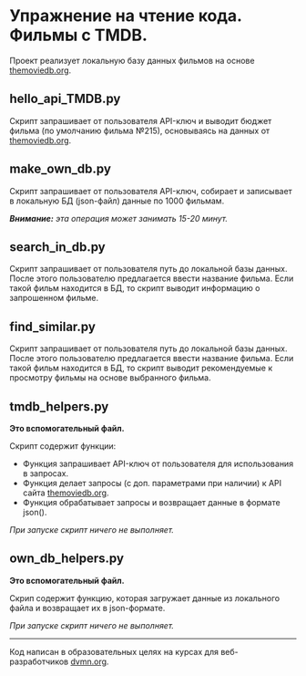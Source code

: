 # Упражнение на чтение кода. Фильмы с TMDB.

Проект реализует локальную базу данных фильмов на основе 
[themoviedb.org](https://api.themoviedb.org/).

## hello_api_TMDB.py

Скрипт запрашивает от пользователя API-ключ и выводит бюджет фильма (по 
умолчанию фильма №215), основываясь на данных от 
[themoviedb.org](https://api.themoviedb.org/).

## make_own_db.py

Скрипт запрашивает от пользователя API-ключ, собирает и записывает в 
локальную БД (json-файл) данные по 1000 фильмам.

___Внимание:___ _эта операция может занимать 15-20 минут._

## search_in_db.py

Скрипт запрашивает от пользователя путь до локальной базы данных.
После этого пользователю предлагается ввести название фильма.
Если такой фильм находится в БД, то скрипт выводит информацию о запрошенном 
фильме.

## find_similar.py

Скрипт запрашивает от пользователя путь до локальной базы данных.
После этого пользователю предлагается ввести название фильма.
Если такой фильм находится в БД, то скрипт выводит рекомендуемые к просмотру 
фильмы на основе выбранного фильма.

## tmdb_helpers.py

__Это вспомогательный файл.__

Скрипт содержит функции:
- Функция запрашивает API-ключ от пользователя для использования в запросах.
- Функция делает запросы (с доп. параметрами при наличии) к API сайта 
[themoviedb.org](https://api.themoviedb.org/).
- Функция обрабатывает запросы и возвращает данные в формате json().

_При запуске скрипт ничего не выполняет._

## own_db_helpers.py

__Это вспомогательный файл.__

Скрип содержит функцию, которая загружает данные из локального файла и 
возвращает их в json-формате.

_При запуске скрипт ничего не выполняет._

***
Код написан в образовательных целях на курсах для веб-разработчиков 
[dvmn.org](https://dvmn.org/).
